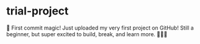 # trial-project
🚀 First commit magic! Just uploaded my very first project on GitHub! Still a beginner, but super excited to build, break, and learn more. 🌱👩‍💻
